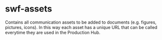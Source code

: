# swf-assets
Contains all communication assets to be added to documents (e.g. figures, pictures, icons). In this way each asset has a unique URL that can be called everytime they are used in the Production Hub.
